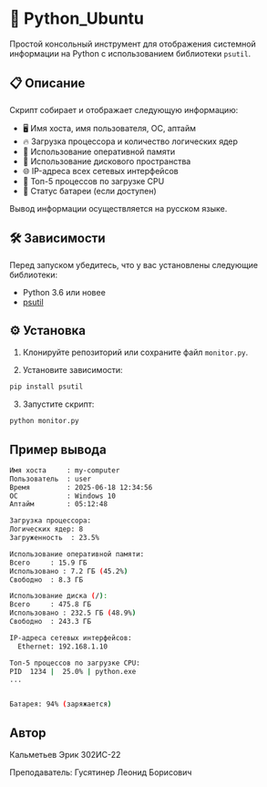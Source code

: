# 🔧 Python_Ubuntu
Простой консольный инструмент для отображения системной информации на Python с использованием библиотеки `psutil`.

## 📋 Описание

Скрипт собирает и отображает следующую информацию:

- 🖥️ Имя хоста, имя пользователя, ОС, аптайм
- 🔥 Загрузка процессора и количество логических ядер
- 🧠 Использование оперативной памяти
- 💾 Использование дискового пространства
- 🌐 IP-адреса всех сетевых интерфейсов
- 🔧 Топ-5 процессов по загрузке CPU
- 🔋 Статус батареи (если доступен)

Вывод информации осуществляется на русском языке.

## 🛠️ Зависимости

Перед запуском убедитесь, что у вас установлены следующие библиотеки:

- Python 3.6 или новее
- [psutil](https://pypi.org/project/psutil/)

## ⚙️ Установка

1. Клонируйте репозиторий или сохраните файл `monitor.py`.

2. Установите зависимости:

```bash
pip install psutil
```
3. Запустите скрипт:

```bash
python monitor.py
```

## Пример вывода
```bash
Имя хоста     : my-computer
Пользователь  : user
Время         : 2025-06-18 12:34:56
ОС            : Windows 10
Аптайм        : 05:12:48

Загрузка процессора:
Логических ядер: 8
Загруженность  : 23.5%

Использование оперативной памяти:
Всего     : 15.9 ГБ
Использовано : 7.2 ГБ (45.2%)
Свободно  : 8.3 ГБ

Использование диска (/):
Всего     : 475.8 ГБ
Использовано : 232.5 ГБ (48.9%)
Свободно  : 243.3 ГБ

IP-адреса сетевых интерфейсов:
  Ethernet: 192.168.1.10

Топ-5 процессов по загрузке CPU:
PID  1234 |  25.0% | python.exe
...


Батарея: 94% (заряжается)
```


## Автор

Кальметьев Эрик 302ИС-22 

Преподаватель: Гусятинер Леонид Борисович
